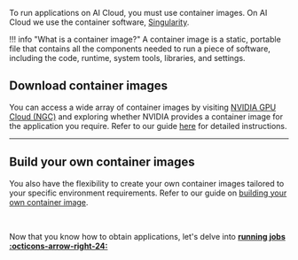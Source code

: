 To run applications on AI Cloud, you must use container images. On AI Cloud we use the container software, [Singularity](https://docs.sylabs.io/guides/3.5/user-guide/introduction.html).

!!! info "What is a container image?"
    A container image is a static, portable file that contains all the components needed to run a piece of software, including the code, runtime, system tools, libraries, and settings.

## Download container images
You can access a wide array of container images by visiting [NVIDIA GPU Cloud (NGC)](https://catalog.ngc.nvidia.com/) and exploring whether NVIDIA provides a container image for the application you require. Refer to our guide [here](../additional-guides/download-container-images.md) for detailed instructions.

<hr>

## Build your own container images
You also have the flexibility to create your own container images tailored to your specific environment requirements. Refer to our guide on [building your own container image](../additional-guides/building-your-own-container-image.md).

<br>

Now that you know how to obtain applications, let's delve into [**running jobs :octicons-arrow-right-24:**](running-jobs.md)